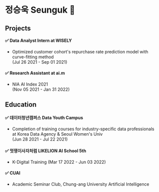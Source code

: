 # 정승욱 Seunguk 👋

## Projects
#### ✅ Data Analyst Intern at WISELY
- Optimized customer cohort's repurchase rate prediction model with curve-fitting method  
(Jul 26 2021 - Sep 01 2021) 

#### ✅ Research Assistant at ai.m 
- NIA AI Index 2021   
(Nov 05 2021 - Jan 31 2022) 

## Education  
#### ✅ 데이터청년캠퍼스 Data Youth Campus
- Completion of training courses for industry-specific data professionals  
at Korea Data Agency & Seoul Women's Univ  
(Jun 28 2021 - Jul 22 2021)

#### ✅ 멋쟁이사자처럼 LIKELION AI School 5th 
- K-Digital Training
(Mar 17 2022 - Jun 03 2022)

#### ✅ CUAI
- Academic Seminar Club, Chung-ang University Artificial Intelligence

<!--
**SeungukJeong/SeungukJeong** is a ✨ _special_ ✨ repository because its `README.md` (this file) appears on your GitHub profile.

Here are some ideas to get you started:

- 🔭 I’m currently working on ...
- 🌱 I’m currently learning ...
- 👯 I’m looking to collaborate on ...
- 🤔 I’m looking for help with ...
- 💬 Ask me about ...
- 📫 How to reach me: ...
- 😄 Pronouns: ...
- ⚡ Fun fact: ...
-->
